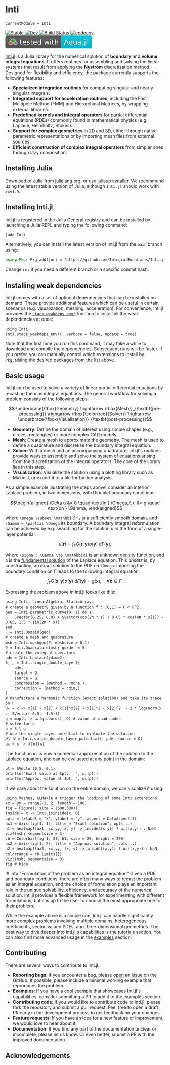 # Inti

```@meta
CurrentModule = Inti
```

[![Stable](https://img.shields.io/badge/docs-stable-blue.svg)](https://IntegralEquations.github.io/Inti.jl/stable/)
[![Dev](https://img.shields.io/badge/docs-dev-blue.svg)](https://IntegralEquations.github.io/Inti.jl/dev/)
[![Build Status](https://github.com/IntegralEquations/Inti.jl/actions/workflows/CI.yml/badge.svg?branch=main)](https://github.com/IntegralEquations/Inti.jl/actions/workflows/CI.yml?query=branch%3Amain)
[![codecov](https://codecov.io/gh/IntegralEquations/Inti.jl/graph/badge.svg?token=2VF6BR8LA0)](https://codecov.io/gh/IntegralEquations/Inti.jl)
[![Aqua](https://raw.githubusercontent.com/JuliaTesting/Aqua.jl/master/badge.svg)](https://github.com/JuliaTesting/Aqua.jl)

[Inti.jl](https://github.com/IntegralEquations/Inti.jl) is a Julia library for
the numerical solution of **boundary** and **volume integral equations**. It
offers routines for assembling and solving the linear systems that result from
applying the **Nyström** discretization method. Designed for flexibility and
efficiency, the package currently supports the following features:

- **Specialized integration routines** for computing singular and
  nearly-singular integrals.
- **Integrated support for acceleration routines**, including the Fast Multipole
  Method (FMM) and Hierarchical Matrices, by wrapping external libraries.
- **Predefined kernels and integral operators** for partial differential
  equations (PDEs) commonly found in mathematical physics (e.g. Laplace,
  Helmholtz, Stokes).
- **Support for complex geometries** in 2D and 3D, either through native
  parametric representations or by importing mesh files from external sources.
- **Efficient construction of complex integral operators** from simpler ones
  through lazy composition.

## Installing Julia

Download of Julia from [julialang.org](https://julialang.org/downloads/), or use
[juliaup](https://github.com/JuliaLang/juliaup) installer. We recommend using
the latest stable version of Julia, although `Inti.jl` should work with
`>=v1.9`.

## Installing Inti.jl

Inti.jl is registered in the Julia General registry and can be installed by 
launching a Julia REPL and typing the following command:

```julia
]add Inti
```

Alternatively, you can install the latest version of Inti.jl from the `main` branch using:

```julia
using Pkg; Pkg.add(;url = "https://github.com/IntegralEquations/Inti.jl", rev = "main")
```

Change `rev` if you need a different branch or a specific commit hash.

## Installing weak dependencies

Inti.jl comes with a set of optional dependencies that can be installed on
demand. These provide additional features which can be useful in certain
scenarios (e.g. visualization, meshing, acceleration). For convenience, Inti.jl
provides the [`stack_weakdeps_env!`](@ref) function to install all the weak
dependencies at once:

```@example weakdeps
using Inti
Inti.stack_weakdeps_env!(; verbose = false, update = true)
```

Note that the first time you run this command, it may take a while to download
and compile the dependencies. Subsequent runs will be faster. If you prefer, you
can manually control which extensions to install by `Pkg.add`ing the desired
packages from the list above.

## Basic usage

Inti.jl can be used to solve a variety of linear partial differential equations
by recasting them as integral equations. The general workflow for solving a
problem consists of the following steps:

```math
    \underbrace{\fbox{Geometry} \rightarrow \fbox{Mesh}}_{\textbf{pre-processing}} \rightarrow \fbox{\color{red}{Solver}} \rightarrow \underbrace{\fbox{Visualization}}_{\textbf{post-processing}}
```

- **Geometry**: Define the domain of interest using simple shapes
  (e.g., circles, rectangles) or more complex CAD models.
- **Mesh**: Create a mesh to approximate the geometry. The mesh is used to
  define a quadrature and discretize the boundary integral equation.
- **Solver**: With a mesh and an accompanying quadrature, Inti.jl's routines
  provide ways to assemble and solve the system of equations arising from the
  discretization of the integral operators. The core of the library lies in this
  step.
- **Visualization**: Visualize the solution using a plotting library such as
  Makie.jl, or export it to a file for further analysis.

As a simple example illustrating the steps above, consider an interior Laplace
problem, in two dimensions, with Dirichlet boundary conditions:

```math
\begin{aligned}
\Delta u &= 0 \quad \text{in } \Omega,\\ 
u &= g \quad \text{on } \Gamma,
\end{aligned}
```

where ``\Omega \subset \mathbb{R}^2`` is a sufficiently smooth domain, and
``\Gamma = \partial \Omega`` its boundary. A boundary integral reformulation can
be achieved by e.g. searching for the solution $u$ in the form of a single-layer
potential:

```math
u(\boldsymbol{r}) = \int_\Gamma G(\boldsymbol{r},\boldsymbol{y})\sigma(\boldsymbol{y}) \ \mathrm{d}\Gamma(\boldsymbol{y}),
```

where ``\sigma : \Gamma \to \mathbb{R}`` is an unknown density function, and
``G`` is the [fundamental
solution](https://en.wikipedia.org/wiki/Fundamental_solution) of the Laplace
equation. This *ansatz* is, by construction, an exact solution to the PDE on
``\Omega``. Imposing the boundary condition on $\Gamma$ leads to the following
integral equation:

```math
    \int_\Gamma G(\boldsymbol{x},\boldsymbol{y})\sigma(\boldsymbol{y}) \ \mathrm{d}\Gamma(\boldsymbol{y}) = g(\boldsymbol{x}), \quad \forall \boldsymbol{x} \in \Gamma.
```

Expressing the problem above in Inti.jl looks like this:

```@example lap2d
using Inti, LinearAlgebra, StaticArrays
# create a geometry given by a function f : [0,1] → Γ ⊂ R^2. 
geo = Inti.parametric_curve(0, 1) do s
    SVector(0.25, 0.0) + SVector(cos(2π * s) + 0.65 * cos(4π * s[1]) - 0.65, 1.5 * sin(2π * s))
end
Γ = Inti.Domain(geo)
# create a mesh and quadrature
msh = Inti.meshgen(Γ; meshsize = 0.1)
Q = Inti.Quadrature(msh; qorder = 5)
# create the integral operators
pde = Inti.Laplace(;dim=2)
S, _ = Inti.single_double_layer(;
    pde, 
    target = Q,
    source = Q,
    compression = (method = :none,),
    correction = (method = :dim,)
)
# manufacture a harmonic function (exact solution) and take its trace on Γ
uₑ = x -> x[1] + x[2] + x[1]*x[2] + x[1]^2 - x[2]^2  - 2 * log(norm(x .- SVector(-0.5, -1.5)))
g = map(q -> uₑ(q.coords), Q) # value at quad nodes
# solve for σ
σ = S \ g
# use the single-layer potential to evaluate the solution
𝒮, 𝒟 = Inti.single_double_layer_potential(; pde, source = Q)
uₕ = x -> 𝒮[σ](x)
```

The function `uₕ` is now a numerical approximation of the solution to the
Laplace equation, and can be evaluated at any point in the domain:

```@example lap2d
pt = SVector(0.5, 0.1)
println("Exact value at $pt:   ", uₑ(pt))
println("Approx. value at $pt: ", uₕ(pt))
```

If we care about the solution on the entire domain, we can visualize it using:

```@example lap2d
using Meshes, GLMakie # trigger the loading of some Inti extensions
xx = yy = range(-2, 2, length = 100)
fig = Figure(; size = (600,300))
inside = x -> Inti.isinside(x, Q) 
opts = (xlabel = "x", ylabel = "y", aspect = DataAspect())
ax1 = Axis(fig[1, 1]; title = "Exact solution", opts...)
h1 = heatmap!(ax1, xx,yy,(x, y) -> inside((x,y)) ? uₑ((x,y)) : NaN)
viz!(msh; segmentsize = 3)
cb = Colorbar(fig[1, 3], h1, size = 20, height = 200)
ax2 = Axis(fig[1, 2]; title = "Approx. solution", opts...)
h2 = heatmap!(ax2, xx,yy, (x, y) -> inside((x,y)) ? uₕ((x,y)) : NaN, colorrange = cb.limits[])
viz!(msh; segmentsize = 3)
fig # hide
```

!!! info "Formulation of the problem as an integral equation"
    Given a PDE and boundary conditions, there are often many ways to recast the
    problem as an integral equation, and the choice of formulation plays an
    important role in the unique solvability, efficiency, and accuracy of the
    numerical solution. Inti.jl provides a flexible framework for experimenting
    with different formulations, but it is up to the user to choose the most
    appropriate one for their problem.

While the example above is a simple one, Inti.jl can handle significantly more
complex problems involving multiple domains, heterogeneous coefficients,
vector-valued PDEs, and three-dimensional geometries. The best way to dive
deeper into Inti.jl's capabilities is the [tutorials](@ref "Getting started")
section. You can also find more advanced usage in the [examples](@ref "Toy
example") section.

## Contributing

There are several ways to contribute to Inti.jl:

- **Reporting bugs**: If you encounter a bug, please [open an
  issue](https://github.com/IntegralEquations/Inti.jl/issues/new) on the GitHub.
  If possible, please include a minimal working example that reproduces the
  problem.
- **Examples**: If you have a cool example that showcases Inti.jl's capabilities,
  consider submitting a PR to add it to the examples section.
- **Contributing code**: If you would like to contribute code to Inti.jl, please
  fork the repository and submit a pull request. Feel free to open a draft PR
  early in the development process to get feedback on your changes.
- **Feature requests**: If you have an idea for a new feature or improvement, we
  would love to hear about it.
- **Documentation**: If you find any part of the documentation unclear or
  incomplete, please let us know. Or even better, submit a PR with the improved
  documentation.

## Acknowledgements
